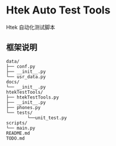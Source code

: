 # Htek Auto Test Tools

Htek 自动化测试脚本

## 框架说明
```
data/
├── conf.py
├── __init__.py
└── usr_data.py
docs/
└── __init__.py
htekTestTools/
├── htekTestTools.py
├── __init__.py
├── phones.py
└── tests/
        └──unit_test.py
scripts/
└── main.py
README.md
TODO.md
```
